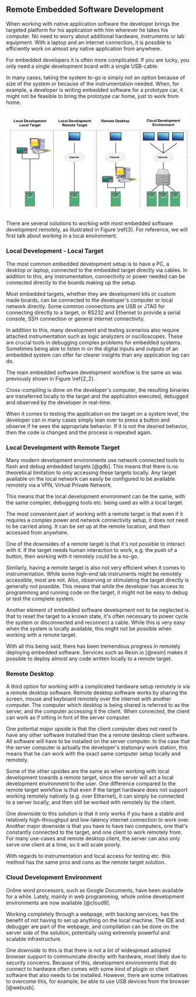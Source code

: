 ## Remote Embedded Software Development

When working with native application software the developer brings the targeted platform for his application with him wherever he takes his computer. No need to worry about additional hardware, instruments or lab equipment. With a laptop and an internet connection, it is possible to efficiently work on almost any native application from anywhere.

For embedded developers it is often more complicated. If you are lucky, you only need a single development board with a single USB-cable.

In many cases, taking the system to-go is simply not an option because of size of the system or because of the instrumentation needed. When, for example, a developer is writing embedded software for a prototype car, it might not be feasible to bring the prototype car home, just to work from home.

![Different embedded software development setups \label{3}](source/figures/3.png)

There are several solutions to working with most embedded software development remotely, as illustrated in Figure \ref{3}. For reference, we will first talk about working in a local environment.

### Local Development - Local Target
The most common embedded development setup is to have a PC, a desktop or laptop, connected to the embedded target directly via cables. In addition to this, any instrumentation, connectivity or power needed can be connected directly to the boards making up the setup.

Most embedded targets, whether they are development kits or custom made boards, can be connected to the developer's computer or local network directly. Some common connections are USB or JTAG for connecting directly to a target, or RS232 and Ethernet to provide a serial console, SSH connection or general internet connectivity.

In addition to this, many development and testing scenarios also require attached instrumentation such as logic analyzers or oscilloscopes. These are crucial tools in debugging complex problems for embedded systems. Sometimes being able to listen in on the digital inputs and outputs of an embedded system can offer far clearer insights than any application log can do.

The main embedded software development workflow is the same as was previously shown in Figure \ref{2_2}.

Cross-compiling is done on the developer's computer, the resulting binaries are transferred locally to the target and the application executed, debugged and observed by the developer in real-time.

When it comes to testing the application on the target on a system level, the developer can in many cases simply lean over to press a button and observe if he sees the appropriate behavior. If it is not the desired behavior, then the code is changed and the process is repeated again.

### Local Development with Remote Target
Many modern development environments use network connected tools to flash and debug embedded targets [@gdb]. This means that there is no theoretical limitation to only accessing these targets locally. Any target available on the local network can easily be configured to be available remotely via a VPN, Virtual Private Network.

This means that the local development environment can be the same, with the same compiler, debugging tools etc. being used as with a local target.

The most convenient part of working with a remote target is that even if it requires a complex power and network connectivity setup, it does not need to be carried along. It can be set up at the remote location, and then accessed from anywhere.

One of the downsides of a remote target is that it's not possible to interact with it. If the target needs human interaction to work, e.g. the push of a button, then working with it remotely could be a no-go.

Similarly, having a remote target is also not very efficient when it comes to instrumentation. While some high-end lab instruments might be remotely accessible, most are not. Also, observing or stimulating the target directly is generally not possible. This means that while the developer has access to programming and running code on the target, it might not be easy to debug or test the complete system.

Another element of embedded software development not to be neglected is that to reset the target to a known state, it's often necessary to power cycle the system or disconnected and reconnect a cable. While this is very easy when the system is locally available, this might not be possible when working with a remote target.

With all this being said, there has been tremendous progress in remotely deploying embedded software. Services such as Resin.io [@resin] makes it possible to deploy almost any code written locally to a remote target.

### Remote Desktop
A third option for working with a complicated hardware setup remotely is via a remote desktop software. Remote desktop software works by sharing the screen, mouse and keyboard remotely over the internet with another computer. The computer which desktop is being shared is referred to as the server, and the computer accessing it the client. When connected, the client can work as if sitting in font of the server computer.

One potential major upside is that the client computer does not need to have any other software installed than the a remote desktop client software. All software will have to be installed on the server computer. In the case that the server computer is actually the developer's stationary work station, this means that he can work with the exact same computer setup locally and remotely.

Some of the other upsides are the same as when working with local development towards a remote target, since the server will act a local development environment to the user. One difference compared to the remote target workflow is that even if the target hardware does not support working remotely natively (e.g. over Ethernet), it can simply be connected to a server locally, and then still be worked with remotely by the client.

One downside to this solution is that it only works if you have a stable and relatively high-throughput and low-latency internet connection to work over. Another major downside is that you have to have two computers, one that's constantly connected to the target, and one client to work remotely from. For many use-cases and remote desktop client, the server can also only serve one client at a time, so it will scale poorly.

With regards to instrumentation and local access for testing etc. this method has the same pros and cons as the remote target solution.

### Cloud Development Environment
Online word processors, such as Google Documents, have been available for a while. Lately, mainly in web programming, whole online development environments are now available [@cloud9].

Working completely through a webpage, with backing services, has the benefit of not having to set up anything on the local machine. The IDE and debugger are part of the webpage, and compilation can be done on the server side of the solution, potentially using extremely powerful and scalable infrastructure.

One downside to this is that there is not a lot of widespread adopted browser support to communicate directly with hardware, most likely due to security concerns. Because of this, development environments that do connect to hardware often comes with some kind of plugin or client software that also needs to be installed. However, there are some initiatives to overcome this, for example, be able to use USB devices from the browser [@webusb].
